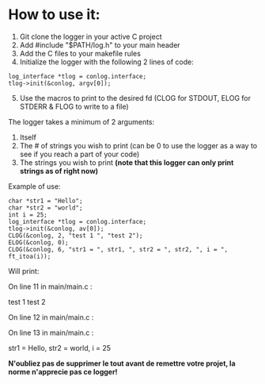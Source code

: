 # How to use it:

1. Git clone the logger in your active C project
2. Add #include "$PATH/log.h" to your main header
3. Add the C files to your makefile rules
4. Initialize the logger with the following 2 lines of code:
>
	log_interface *tlog = conlog.interface;
	tlog->init(&conlog, argv[0]);

5. Use the macros to print to the desired fd (CLOG for STDOUT, ELOG for STDERR & FLOG to write to a file)

The logger takes a minimum of 2 arguments:
1. Itself
2. The # of strings you wish to print (can be 0 to use the logger as a way to see if you reach a part of your code)
3. The strings you wish to print **(note that this logger can only print strings as of right now)**

Example of use:

	char *str1 = "Hello";
	char *str2 = "world";
	int i = 25;
	log_interface *tlog = conlog.interface;
	tlog->init(&conlog, av[0]);
	CLOG(&conlog, 2, "test 1 ", "test 2");
	ELOG(&conlog, 0);
	CLOG(&conlog, 6, "str1 = ", str1, ", str2 = ", str2, ", i = ", ft_itoa(i));
  
Will print:

On line 11 in main/main.c :

test 1 test 2

On line 12 in main/main.c :

On line 13 in main/main.c :

str1 = Hello, str2 = world, i = 25


**N'oubliez pas de supprimer le tout avant de remettre votre projet, la norme n'apprecie pas ce logger!**
